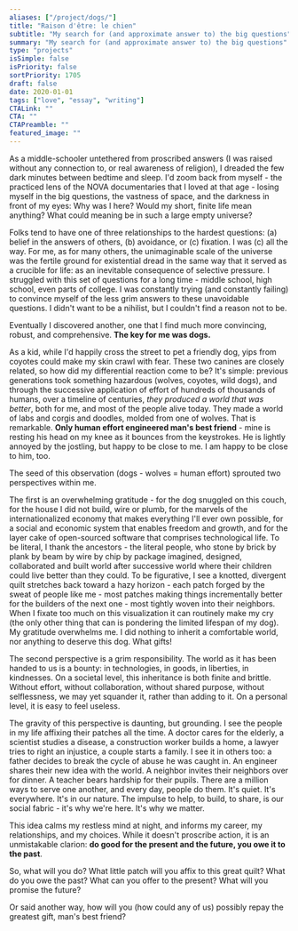 ```yaml
---
aliases: ["/project/dogs/"]
title: "Raison d'être: le chien"
subtitle: "My search for (and approximate answer to) the big questions"
summary: "My search for (and approximate answer to) the big questions"
type: "projects"
isSimple: false
isPriority: false 
sortPriority: 1705
draft: false
date: 2020-01-01
tags: ["love", "essay", "writing"]
CTALink: ""
CTA: ""
CTAPreamble: ""
featured_image: ""
---
```


As a middle-schooler untethered from proscribed answers (I was raised without any connection to, or real awareness of religion), I dreaded the few dark minutes between bedtime and sleep. I'd zoom back from myself - the practiced lens of the NOVA documentaries that I loved at that age - losing myself in the big questions, the vastness of space, and the darkness in front of my eyes: Why was I here? Would my short, finite life mean anything? What could meaning be in such a large empty universe?

Folks tend to have one of three relationships to the hardest questions: (a) belief in the answers of others, (b) avoidance, or (c) fixation. I was (c) all the way. For me, as for many others, the unimaginable scale of the universe was the fertile ground for existential dread in the same way that it served as a crucible for life: as an inevitable consequence of selective pressure. I struggled with this set of questions for a long time - middle school, high school, even parts of college. I was constantly trying (and constantly failing) to convince myself of the less grim answers to these unavoidable questions. I didn't want to be a nihilist, but I couldn't find a reason not to be.

Eventually I discovered another, one that I find much more convincing, robust, and comprehensive. **The key for me was dogs.**

As a kid, while I'd happily cross the street to pet a friendly dog, yips from coyotes could make my skin crawl with fear. These two canines are closely related, so how did my differential reaction come to be? It's simple: previous generations took something hazardous (wolves, coyotes, wild dogs), and through the successive application of effort of hundreds of thousands of humans, over a timeline of centuries, *they produced a world that was better*, both for me, and most of the people alive today. They made a world of labs and corgis and doodles, molded from one of wolves. That is remarkable. **Only human effort engineered man's best friend** - mine is resting his head on my knee as it bounces from the keystrokes. He is lightly annoyed by the jostling, but happy to be close to me. I am happy to be close to him, too.

The seed of this observation (dogs - wolves = human effort) sprouted two perspectives within me. 

The first is an overwhelming gratitude - for the dog snuggled on this couch, for the house I did not build, wire or plumb, for the marvels of the internationalized economy that makes everything I'll ever own possible, for a social and economic system that enables freedom and growth, and for the layer cake of open-sourced software that comprises technological life. To be literal, I thank the ancestors - the literal people, who stone by brick by plank by beam by wire by chip by package imagined, designed, collaborated and built world after successive world where their children could live better than they could. To be figurative, I see a knotted, divergent quilt stretches back toward a hazy horizon - each patch forged by the sweat of people like me - most patches making things incrementally better for the builders of the next one - most tightly woven into their neighbors. When I fixate too much on this visualization it can routinely make my cry (the only other thing that can is pondering the limited lifespan of my dog). My gratitude overwhelms me. I did nothing to inherit a comfortable world, nor anything to deserve this dog. What gifts!

The second perspective is a grim responsibility. The world as it has been handed to us is a bounty: in technologies, in goods, in liberties, in kindnesses. On a societal level, this inheritance is both finite and brittle. Without effort, without collaboration, without shared purpose, without selflessness, we may yet squander it, rather than adding to it. On a personal level, it is easy to feel useless.

The gravity of this perspective is daunting, but grounding. I see the people in my life affixing their patches all the time. A doctor cares for the elderly, a scientist studies a disease, a construction worker builds a home, a lawyer tries to right an injustice, a couple starts a family. I see it in others too: a father decides to break the cycle of abuse he was caught in. An engineer shares their new idea with the world. A neighbor invites their neighbors over for dinner. A teacher bears hardship for their pupils. There are a million ways to serve one another, and every day, people do them. It's quiet. It's everywhere. It's in our nature. The impulse to help, to build, to share, is our social fabric - it's why we're here. It's why we matter.

This idea calms my restless mind at night, and informs my career, my relationships, and my choices. While it doesn't proscribe action, it is an unmistakable clarion: **do good for the present and the future, you owe it to the past**. 

So, what will you do? What little patch will you affix to this great quilt? What do you owe the past? What can you offer to the present? What will you promise the future?

Or said another way, how will you (how could any of us) possibly repay the greatest gift, man's best friend?
